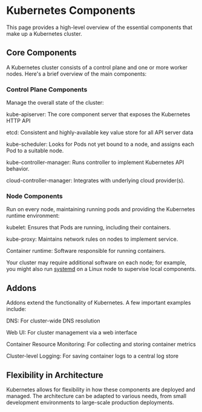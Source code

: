 # Kubernetes Components

This page provides a high-level overview of the essential components that make up a Kubernetes cluster.

## Core Components

A Kubernetes cluster consists of a control plane and one or more worker nodes. Here's a brief overview of the main components:

### Control Plane Components

Manage the overall state of the cluster:

kube-apiserver: The core component server that exposes the Kubernetes HTTP API

etcd: Consistent and highly-available key value store for all API server data

kube-scheduler: Looks for Pods not yet bound to a node, and assigns each Pod to a suitable node.

kube-controller-manager: Runs controller to implement Kubernetes API behavior.

cloud-controller-manager: Integrates with underlying cloud provider(s).

### Node Components

Run on every node, maintaining running pods and providing the Kubernetes runtime environment:

kubelet: Ensures that Pods are running, including their containers.

kube-proxy: Maintains network rules on nodes to implement service.

Container runtime: Software responsible for running containers.

Your cluster may require additional software on each node; for example, you might also run [systemd](https://systemd.io/) on a Linux node to supervise local components.

## Addons

Addons extend the functionality of Kubernetes. A few important examples include:

DNS: For cluster-wide DNS resolution

Web UI: For cluster management via a web interface

Container Resource Monitoring: For collecting and storing container metrics

Cluster-level Logging: For saving container logs to a central log store

## Flexibility in Architecture

Kubernetes allows for flexibility in how these components are deployed and managed. The architecture can be adapted to various needs, from small development environments to large-scale production deployments.